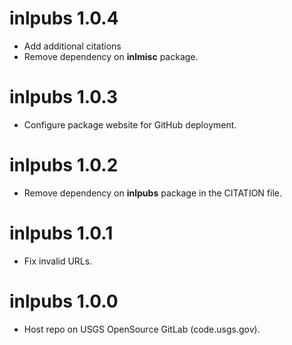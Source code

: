 # inlpubs 1.0.4

- Add additional citations
- Remove dependency on **inlmisc** package.

# inlpubs 1.0.3

- Configure package website for GitHub deployment.

# inlpubs 1.0.2

- Remove dependency on **inlpubs** package in the CITATION file.

# inlpubs 1.0.1

- Fix invalid URLs.

# inlpubs 1.0.0

- Host repo on USGS OpenSource GitLab (code.usgs.gov).

